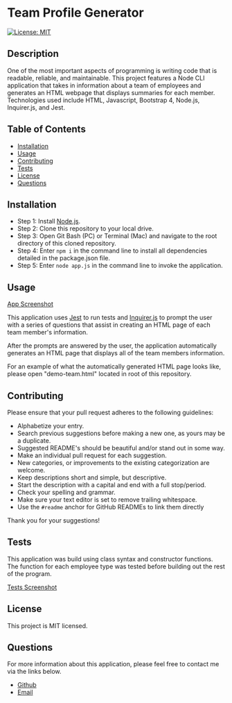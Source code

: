 # Team Profile Generator

[![License: MIT](https://img.shields.io/badge/License-MIT-yellow.svg)](https://opensource.org/licenses/MIT)

## Description

One of the most important aspects of programming is writing code that is readable, reliable, and maintainable. This project features a Node CLI application that takes in information about a team of employees and generates an HTML webpage that displays summaries for each member. Technologies used include HTML, Javascript, Bootstrap 4, Node.js, Inquirer.js, and Jest.

## Table of Contents

* [Installation](#installation)
* [Usage](#usage)
* [Contributing](#contributing)
* [Tests](#tests)
* [License](#license)
* [Questions](#questions)

## Installation

* Step 1: Install [Node.js](https://nodejs.org/).
* Step 2: Clone this repository to your local drive.
* Step 3: Open Git Bash (PC) or Terminal (Mac) and navigate to the root directory of this cloned repository.
* Step 4: Enter `npm i` in the command line to install all dependencies detailed in the package.json file.
* Step 5: Enter `node app.js` in the command line to invoke the application.

## Usage

[App Screenshot](/Users/mychalmartinez/Desktop/coding-boot-camp/my-projects/homework/team-profile-generator/assets/app-screenshot.png)

This application uses [Jest](https://www.npmjs.com/package/jest) to run tests and [Inquirer.js](https://www.npmjs.com/package/inquirer) to prompt the user with a series of questions that assist in creating an HTML page of each team member's information. 

After the prompts are answered by the user, the application automatically generates an HTML page that displays all of the team members information.

For an example of what the automatically generated HTML page looks like, please open "demo-team.html" located in root of this repository.

## Contributing

Please ensure that your pull request adheres to the following guidelines:

* Alphabetize your entry.
* Search previous suggestions before making a new one, as yours may be a duplicate.
* Suggested README's should be beautiful and/or stand out in some way.
* Make an individual pull request for each suggestion.
* New categories, or improvements to the existing categorization are welcome.
* Keep descriptions short and simple, but descriptive.
* Start the description with a capital and end with a full stop/period.
* Check your spelling and grammar.
* Make sure your text editor is set to remove trailing whitespace.
* Use the `#readme` anchor for GitHub READMEs to link them directly

Thank you for your suggestions!

## Tests

This application was build using class syntax and constructor functions. The function for each employee type was tested before building out the rest of the program.

[Tests Screenshot](/Users/mychalmartinez/Desktop/coding-boot-camp/my-projects/homework/team-profile-generator/assets/testing-screenshot.png)

## License

This project is MIT licensed.

## Questions

For more information about this application, please feel free to contact me via the links below.

- [Github](https://www.github.com/milehighcoder)
- [Email](mailto:mgmartnz@icloud.com)
